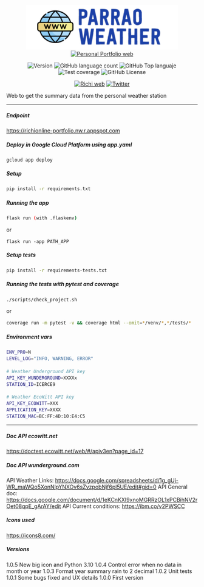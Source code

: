 <div align="center">
<img src="./static/assets/logo_app.png" alt="drawing" width="400"/>
<a href="https://richionline-portfolio.nw.r.appspot.com"><img src="https://richionline-portfolio.nw.r.appspot.com/static/assets/falken_logo.ico" width=40 alt="Personal Portfolio web"></a>

![Version](https://img.shields.io/badge/version-1.0.5-blue) ![GitHub language count](https://img.shields.io/github/languages/count/falken20/parrao_weather_web) ![GitHub Top languaje](https://img.shields.io/github/languages/top/falken20/parrao_weather_web) ![Test coverage](https://img.shields.io/badge/test%20coverage-100%25-green) ![GitHub License](https://img.shields.io/github/license/falken20/search_extensions)


[![Richi web](https://img.shields.io/badge/web-richionline-blue)](https://richionline-portfolio.nw.r.appspot.com) [![Twitter](https://img.shields.io/twitter/follow/richionline?style=social)](https://twitter.com/richionline)

</div>



Web to get the summary data from the personal weather station

---
##### Endpoint
https://richionline-portfolio.nw.r.appspot.com

##### Deploy in Google Cloud Platform using app.yaml
```
gcloud app deploy
```

##### Setup
```bash
pip install -r requirements.txt
```

##### Running the app
```bash
flask run (with .flaskenv)
```
or
```
flask run -app PATH_APP
```

##### Setup tests
```bash
pip install -r requirements-tests.txt
```

##### Running the tests with pytest and coverage
```bash
./scripts/check_project.sh
```
or
```bash
coverage run -m pytest -v && coverage html --omit=*/venv/*,*/tests/*
```

##### Environment vars
```bash
ENV_PRO=N
LEVEL_LOG="INFO, WARNING, ERROR"

# Weather Underground API key
API_KEY_WUNDERGROUND=XXXXx
STATION_ID=ICERCE9

# Weather EcoWitt API key
API_KEY_ECOWITT=XXX
APPLICATION_KEY=XXXX
STATION_MAC=BC:FF:4D:10:E4:C5
```
---

##### Doc API ecowitt.net
https://doctest.ecowitt.net/web/#/apiv3en?page_id=17

##### Doc API wunderground.com
API Weather Links: https://docs.google.com/spreadsheets/d/1g_gUj-WR_maWQo5XonNlpYNXOv6sZvzpobNjf6pl5UE/edit#gid=0
API General doc: https://docs.google.com/document/d/1eKCnKXI9xnoMGRRzOL1xPCBihNV2rOet08qpE_gArAY/edit
API Current conditions: https://ibm.co/v2PWSCC

##### Icons used
https://icons8.com/

##### Versions
1.0.5 New big icon and Python 3.10
1.0.4 Control error when no data in month or year
1.0.3 Format year summary rain to 2 decimal
1.0.2 Unit tests
1.0.1 Some bugs fixed and UX details
1.0.0 First version